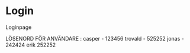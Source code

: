 # Login
Loginpage

LÖSENORD FÖR ANVÄNDARE :
casper - 123456
trovald - 525252
jonas - 242424
erik 252252